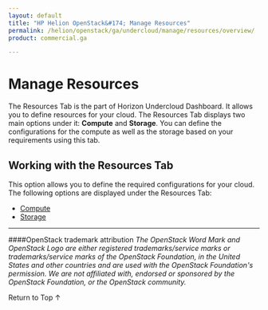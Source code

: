 ```yaml
---
layout: default
title: "HP Helion OpenStack&#174; Manage Resources"
permalink: /helion/openstack/ga/undercloud/manage/resources/overview/
product: commercial.ga

---
```

<!--UNDER REVISION-->


<script>

function PageRefresh {
onLoad="window.refresh"
}

PageRefresh();

</script>
<!---
<p style="font-size: small;"> <a href="/helion/openstack/support-matrix-beta/">&#9664; PREV</a> | <a href="/helion/openstack/">&#9650; UP</a> | <a href="/helion/openstack/install-beta/prereqs/">NEXT &#9654;</a> </p>-->

# Manage Resources
The Resources Tab is the part of Horizon Undercloud Dashboard. It allows you to define resources for your cloud. The Resources Tab displays two main options under it: **Compute** and **Storage**. You can define the configurations for the compute as well as the storage based on your requirements using this tab. 

## Working with the Resources Tab ##
This option allows you to define the required configurations for your cloud. The following options are displayed under the Resources Tab:


* [Compute](/helion/openstack/ga/undercloud/resource/esx/compute/)
* [Storage](/helion/openstack/ga/undercloud/manage/resources/storage/)



----
####OpenStack trademark attribution
*The OpenStack Word Mark and OpenStack Logo are either registered trademarks/service marks or trademarks/service marks of the OpenStack Foundation, in the United States and other countries and are used with the OpenStack Foundation's permission. We are not affiliated with, endorsed or sponsored by the OpenStack Foundation, or the OpenStack community.*
<a href="#top" style="padding:14px 0px 14px 0px; text-decoration: none;"> 

Return to Top &#8593; </a>